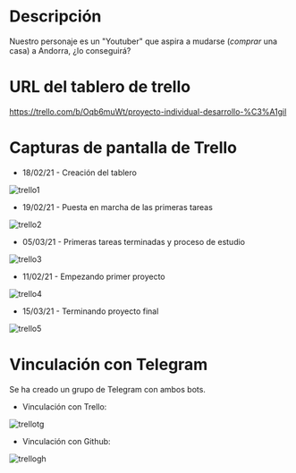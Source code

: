 # Descripción

Nuestro personaje es un "Youtuber" que aspira a mudarse (*comprar* una casa) a Andorra, ¿lo conseguirá?

# URL del tablero de trello

https://trello.com/b/Oqb6muWt/proyecto-individual-desarrollo-%C3%A1gil

# Capturas de pantalla de Trello

- 18/02/21 - Creación del tablero

![trello1](https://user-images.githubusercontent.com/49394226/108475102-8f4d5880-7290-11eb-8e51-d1ac1743199a.PNG)

- 19/02/21 - Puesta en marcha de las primeras tareas

![trello2](https://user-images.githubusercontent.com/49394226/108475139-9b391a80-7290-11eb-84e4-6f4e7ac3d5b1.PNG)

- 05/03/21 - Primeras tareas terminadas y proceso de estudio

![trello3](https://user-images.githubusercontent.com/49394226/111220042-f97bc380-85d8-11eb-9105-5d1623057648.PNG)

- 11/02/21 - Empezando primer proyecto

![trello4](https://user-images.githubusercontent.com/49394226/111220121-11534780-85d9-11eb-9697-96a24cf47662.PNG)

- 15/03/21 - Terminando proyecto final

![trello5](https://user-images.githubusercontent.com/49394226/111220244-3ba50500-85d9-11eb-8c05-682b52042f35.PNG)


# Vinculación con Telegram

Se ha creado un grupo de Telegram con ambos bots. 

- Vinculación con Trello:

![trellotg](https://user-images.githubusercontent.com/49394226/108475737-67aac000-7291-11eb-8eed-01b52311ed5d.PNG)

- Vinculación con Github:

![trellogh](https://user-images.githubusercontent.com/49394226/108475883-9de83f80-7291-11eb-8f05-df73c54c3d66.PNG)


